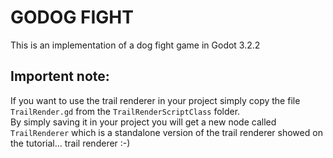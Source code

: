 # GODOG FIGHT

This is an implementation of a dog fight game in Godot 3.2.2  
## Importent note:
If you want to use the trail renderer in your project simply copy the file `TrailRender.gd` from the `TrailRenderScriptClass` folder.  
By simply saving it in your project you will get a new node called `TrailRenderer` which is a standalone version of the trail renderer showed on the tutorial... trail renderer :-)
